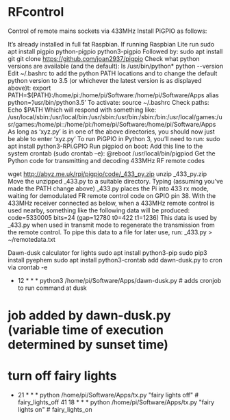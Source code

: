 # RFcontrol
Control of remote mains sockets via 433MHz
Install PiGPIO as follows:

It’s already installed in full fat Raspbian.
If running Raspbian Lite run 
sudo apt install pigpio python-pigpio python3-pigpio
Followed by:
sudo apt install git
git clone https://github.com/joan2937/pigpio
Check what python versions are available (and the default):
ls /usr/bin/python*
python --version
Edit ~/.bashrc to add the python PATH locations and to change the default python version to 3.5 (or whichever the latest version is as displayed above)t:
export PATH=${PATH}:/home/pi:/home/pi/Software:/home/pi/Software/Apps
alias python=’/usr/bin/python3.5’
To activate:
source ~/.bashrc
Check paths:
Echo $PATH
Which will respond with something like:
/usr/local/sbin:/usr/local/bin:/usr/sbin:/usr/bin:/sbin:/bin:/usr/local/games:/usr/games:/home/pi::/home/pi:/home/pi/Software:/home/pi/Software/Apps
As long as ‘xyz.py’ is in one of the above directories, you should now just be able to enter ‘xyz.py’
To run PiGPIO in Python 3, you’ll need to run:
sudo apt install python3-RPi.GPIO
Run pigpiod on boot:
Add this line to the system crontab (sudo crontab –e): 
@reboot /usr/local/bin/pigpiod
Get the Python code for transmitting and decoding 433MHz RF remote codes

wget http://abyz.me.uk/rpi/pigpio/code/_433_py.zip
unzip _433_py.zip
Move the unzipped _433.py to a suitable directory.
Typing (assuming you’ve made the PATH change above)
_433.py 
places the Pi into 433 rx mode, waiting for demodulated FR remote control code on GPIO pin 38.
With the 433MHz receiver connected as below, when a 433MHz remote control is used nearby, something like the following data will be produced:
code=5330005 bits=24 (gap=12780 t0=422 t1=1236)
This data is used by _433.py when used in transmit mode to regenerate the transmission from the remote control.
To pipe this data to a file for later use, run:
_433.py > ~/remotedata.txt 

Dawn-dusk calculator for lights
sudo apt install python3-pip
sudo pip3 install pyephem
sudo apt install python3-crontab
add dawn-dusk.py to cron via 
crontab -e
* 12 * * * python3 /home/pi/Software/Apps/dawn-dusk.py # adds cronjob to run command at dusk
# job added by dawn-dusk.py (variable time of execution determined by sunset time)
# turn off fairy lights
* 21 * * * python /home/pi/Software/Apps/tx.py "fairy lights off" # fairy_lights_off
41 18 * * * python /home/pi/Software/Apps/tx.py "fairy lights on" # fairy_lights_on
